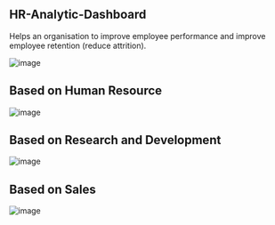 ## HR-Analytic-Dashboard
Helps an organisation to improve employee performance and improve employee retention (reduce attrition).

![image](https://github.com/user-attachments/assets/bc2d20c3-0d48-4a6b-b380-577ee55ff3ad)

## Based on Human Resource
![image](https://github.com/user-attachments/assets/ff92daae-fe13-4546-9655-7b6fe16b3f56)

## Based on Research and Development
![image](https://github.com/user-attachments/assets/4d5a43e6-0f4a-4fb3-a1cb-1ac00626faab)

## Based on Sales
![image](https://github.com/user-attachments/assets/95c86a7f-d6e0-4dbc-b6ec-7e8b677c5c3b)




